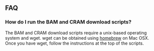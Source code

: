 ## FAQ 

### How do I run the BAM and CRAM download scripts? 
The BAM and CRAM download scripts require a unix-based operating system and wget. wget can be obtained using <a href="http://brew.sh/">homebrew</a> on Mac OSX. Once you have wget, follow the instructions at the top of the scripts.

